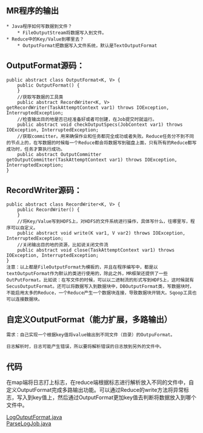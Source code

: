 ## MR程序的输出

	* Java程序如何写数据到文件？
		* FileOutputStream将数据写入到文件。
	* Reduce中的Key/Value到哪里去？
		* OutputFormat把数据写入文件系统，默认是TextOutputFormat

## OutputFormat源码：

	public abstract class OutputFormat<K, V> {
	    public OutputFormat() {
	    }
		//获取写数据的工具类
	    public abstract RecordWriter<K, V> getRecordWriter(TaskAttemptContext var1) throws IOException, InterruptedException;
		//检查输出目的地是否已经准备好或者可创建，在Job提交时就运行。
	    public abstract void checkOutputSpecs(JobContext var1) throws IOException, InterruptedException;
		//获取committer。用来确保作业和任务都完全成功或者失败。Reduce任务分不到不同的节点上的，在写数据的时候每一个Reduce都会将数据写到磁盘上面，只有所有的Reduce都写成功时，任务才算执行成功。
	    public abstract OutputCommitter getOutputCommitter(TaskAttemptContext var1) throws IOException, InterruptedException;
	}

## RecordWriter源码：
	public abstract class RecordWriter<K, V> {
	    public RecordWriter() {
	    }
		//将Key/Value写到HDFS上，对HDFS的文件系统进行操作，具体写什么，往哪里写，程序可以自定义。
	    public abstract void write(K var1, V var2) throws IOException, InterruptedException;
		//关闭输出目的地的资源，比如说关闭文件流
	    public abstract void close(TaskAttemptContext var1) throws IOException, InterruptedException;
	}
	注意：以上都是FileOutputFormat为模板的，并且在程序编写中，都是以textOutputFormat作为默认的类进行使用的，除此之外，MR框架还提供了一些OutPutFormat。比如说：在写文件的时候，可以以二进制流的形式写到HDFS上，这时候就有SecusOutputFormat。还可以将数据写入到数据块中，DBOutputFormat类，写数据块时，不能启用太多的Reduce，一个Reduce产生一个数据块连接，导致数据块开销大。Sqoop工具也可以连接数据块。
## 自定义OutputFormat（能力扩展，多路输出）
	需求：自己实现一个根据key值将value输出到不同文件（目录）的OutpuFormat。

	日志解析时，日志可能产生错误，所以要将解析错误的日志放到另外的文件中。

## 代码
在map端将日志打上标志，在reduce端根据标志进行解析放入不同的文件中，自定义OutputFormat完成多路输出功能。可以通过Reduce的write方法将异常标志，写入到key值上，然后通过OutputFormat更加key值去判断将数据放入到哪个文件中。

[LogOutputFormat.java](./040207_LogOutputFormat.java)  
[ParseLogJob.java](./040207_ParseLogJob.java)
